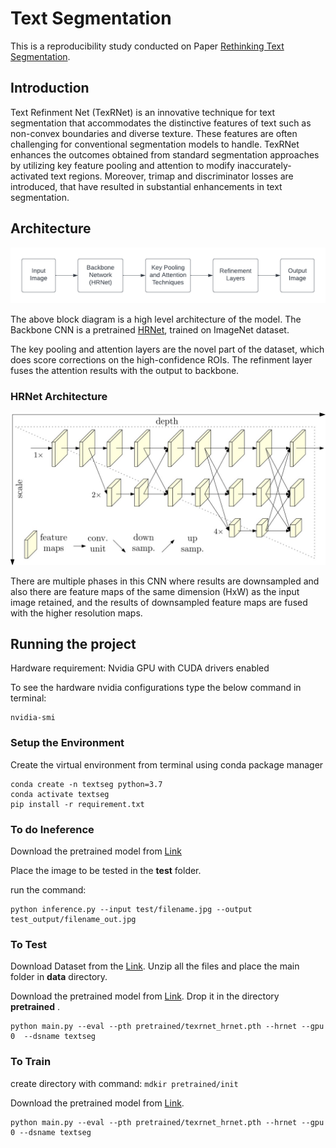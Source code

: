 # Text Segmentation

This is a reproducibility study conducted on Paper [Rethinking Text Segmentation](https://arxiv.org/abs/2011.14021).

## Introduction
Text Refinment Net (TexRNet) is an innovative technique for text segmentation that accommodates the distinctive features of text such as non-convex boundaries and diverse texture. These features are often challenging for conventional segmentation models to handle. TexRNet enhances the outcomes obtained from standard segmentation approaches by utilizing key feature pooling and attention to modify inaccurately-activated text regions. Moreover, trimap and discriminator losses are introduced, that have resulted in substantial enhancements in text segmentation.

## Architecture

![High Level Architecture Block Diagram](model_highlevel_arch.png)

The above block diagram is a high level architecture of the model.
The Backbone CNN is a pretrained [HRNet](https://arxiv.org/abs/2002.06460), trained on ImageNet dataset.

The key pooling and attention layers are the novel part of the dataset, which does score corrections on the high-confidence ROIs. The refinment layer fuses the attention results with the output to backbone.

### HRNet Architecture
![HRNet Architecture](HRNet.jpg)

There are multiple phases in this CNN where results are downsampled and also there are feature maps of the same dimension (HxW) as the input image retained, and the results of downsampled feature maps are fused with the higher resolution maps.

## Running the project
Hardware requirement:
Nvidia GPU with CUDA drivers enabled

To see the hardware nvidia configurations type the below command in terminal:
```
nvidia-smi
```

### Setup the Environment
Create the virtual environment from terminal using conda package manager
```
conda create -n textseg python=3.7
conda activate textseg
pip install -r requirement.txt
```
### To do Ineference
Download the pretrained model from [Link](https://drive.google.com/file/d/1GQp1lf1-UbVYiESbMEw-XYQmTUQbXYl0/view?usp=sharing)

Place the image to be tested in the __test__ folder. 

run the command:
```
python inference.py --input test/filename.jpg --output test_output/filename_out.jpg
```

### To Test
Download Dataset from the [Link](https://drive.google.com/drive/folders/1bpjsgB_VmLh3igWBtdzLtyrdVqsWy4bj?usp=sharing). Unzip all the files and place the main folder in __data__ directory.

Download the pretrained model from [Link](https://drive.google.com/file/d/1GQp1lf1-UbVYiESbMEw-XYQmTUQbXYl0/view?usp=sharing). Drop it in the directory __pretrained__ .

```
python main.py --eval --pth pretrained/texrnet_hrnet.pth --hrnet --gpu 0  --dsname textseg
```

### To Train 
create directory with command: `mdkir pretrained/init` 

Download the pretrained model from [Link](https://drive.google.com/file/d/1hT9t13zWgrGEgmL0RE9AJfGIMX0dw_M8/view?usp=sharing).

```
python main.py --eval --pth pretrained/texrnet_hrnet.pth --hrnet --gpu 0 --dsname textseg
```